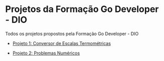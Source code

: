 # Projetos da Formação Go Developer - DIO

Todos os projetos propostos pela Formação Go Developer - DIO

- [Projeto 1: Conversor de Escalas Termométricas](https://github.com/PkMs7/projetos-formacao-go-developer-dio/tree/main/Desafio1)

- [Projeto 2: Problemas Numéricos](https://github.com/PkMs7/projetos-formacao-go-developer-dio/tree/main/Desafio2)